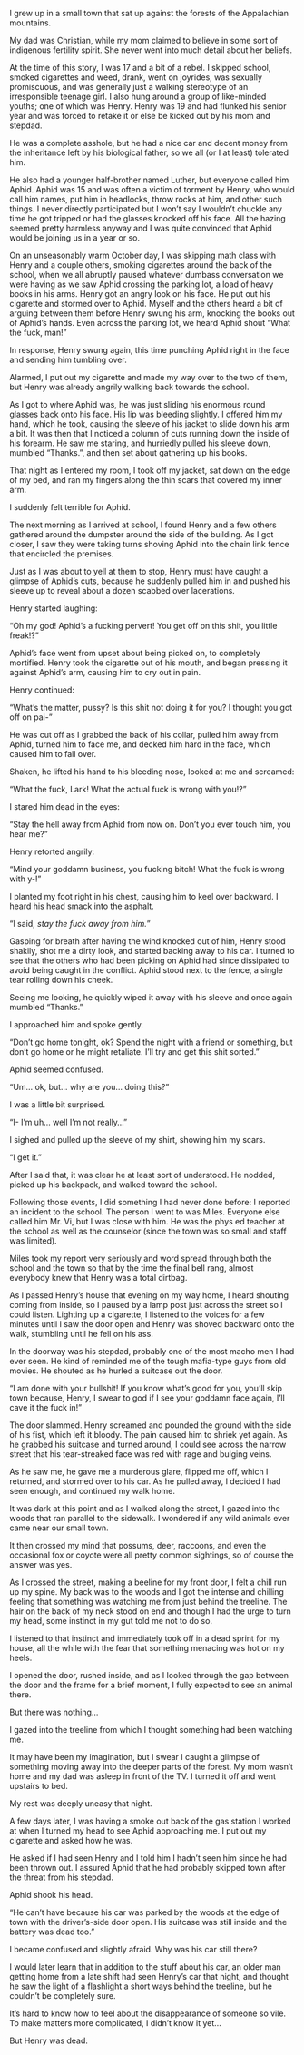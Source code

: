 I grew up in a small town that sat up against the forests of the Appalachian mountains.

My dad was Christian, while my mom claimed to believe in some sort of indigenous fertility spirit. She never went into much detail about her beliefs.

At the time of this story, I was 17 and a bit of a rebel. I skipped school, smoked cigarettes and weed, drank, went on joyrides, was sexually promiscuous, and was generally just a walking stereotype of an irresponsible teenage girl. I also hung around a group of like-minded youths; one of which was Henry. Henry was 19 and had flunked his senior year and was forced to retake it or else be kicked out by his mom and stepdad. 

He was a complete asshole, but he had a nice car and decent money from the inheritance left by his biological father, so we all (or I at least) tolerated him.

He also had a younger half-brother named Luther, but everyone called him Aphid. Aphid was 15 and was often a victim of torment by Henry, who would call him names, put him in headlocks, throw rocks at him, and other such things. I never directly participated but I won’t say I wouldn’t chuckle any time he got tripped or had the glasses knocked off his face. All the hazing seemed pretty harmless anyway and I was quite convinced that Aphid would be joining us in a year or so.

On an unseasonably warm October day, I was skipping math class with Henry and a couple others, smoking cigarettes around the back of the school, when we all abruptly paused whatever dumbass conversation we were having as we saw Aphid crossing the parking lot, a load of heavy books in his arms. Henry got an angry look on his face. He put out his cigarette and stormed over to Aphid. Myself and the others heard a bit of arguing between them before Henry swung his arm, knocking the books out of Aphid’s hands. Even across the parking lot, we heard Aphid shout “What the fuck, man!”

In response, Henry swung again, this time punching Aphid right in the face and sending him tumbling over.

Alarmed, I put out my cigarette and made my way over to the two of them, but Henry was already angrily walking back towards the school. 

As I got to where Aphid was, he was just sliding his enormous round glasses back onto his face. His lip was bleeding slightly. I offered him my hand, which he took, causing the sleeve of his jacket to slide down his arm a bit. It was then that I noticed a column of cuts running down the inside of his forearm. He saw me staring, and hurriedly pulled his sleeve down, mumbled “Thanks.”, and then set about gathering up his books.

That night as I entered my room, I took off my jacket, sat down on the edge of my bed, and ran my fingers along the thin scars that covered my inner arm. 

I suddenly felt terrible for Aphid.

The next morning as I arrived at school, I found Henry and a few others gathered around the dumpster around the side of the building. As I got closer, I saw they were taking turns shoving Aphid into the chain link fence that encircled the premises. 

Just as I was about to yell at them to stop, Henry must have caught a glimpse of Aphid’s cuts, because he suddenly pulled him in and pushed his sleeve up to reveal about a dozen scabbed over lacerations. 

Henry started laughing:

“Oh my god! Aphid’s a fucking pervert! You get off on this shit, you little freak!?”

Aphid’s face went from upset about being picked on, to completely mortified. Henry took the cigarette out of his mouth, and began pressing it against Aphid’s arm, causing him to cry out in pain.

Henry continued:

“What’s the matter, pussy? Is this shit not doing it for you? I thought you got off on pai-”

He was cut off as I grabbed the back of his collar, pulled him away from Aphid, turned him to face me, and decked him hard in the face, which caused him to fall over.

Shaken, he lifted his hand to his bleeding nose, looked at me and screamed:

“What the fuck, Lark! What the actual fuck is wrong with you!?”

I stared him dead in the eyes:

“Stay the hell away from Aphid from now on. Don’t you ever touch him, you hear me?”

Henry retorted angrily:

“Mind your goddamn business, you fucking bitch! What the fuck is wrong with y-!”

I planted my foot right in his chest, causing him to keel over backward. I heard his head smack into the asphalt.

“I said, *stay the fuck away from him.*”

Gasping for breath after having the wind knocked out of him, Henry stood shakily, shot me a dirty look, and started backing away to his car. I turned to see that the others who had been picking on Aphid had since dissipated to avoid being caught in the conflict. Aphid stood next to the fence, a single tear rolling down his cheek.

Seeing me looking, he quickly wiped it away with his sleeve and once again mumbled “Thanks.”

I approached him and spoke gently.

“Don’t go home tonight, ok? Spend the night with a friend or something, but don’t go home or he might retaliate. I’ll try and get this shit sorted.”

Aphid seemed confused.

“Um… ok, but… why are you… doing this?”

I was a little bit surprised. 

“I- I’m uh… well I’m not really…”

I sighed and pulled up the sleeve of my shirt, showing him my scars.

“I get it.”

After I said that, it was clear he at least sort of understood. He nodded, picked up his backpack, and walked toward the school.

Following those events, I did something I had never done before: I reported an incident to the school. The person I went to was Miles. Everyone else called him Mr. Vi, but I was close with him. He was the phys ed teacher at the school as well as the counselor (since the town was so small and staff was limited).

Miles took my report very seriously and word spread through both the school and the town so that by the time the final bell rang, almost everybody knew that Henry was a total dirtbag.

As I passed Henry’s house that evening on my way home, I heard shouting coming from inside, so I paused by a lamp post just across the street so I could listen. Lighting up a cigarette, I listened to the voices for a few minutes until I saw the door open and Henry was shoved backward onto the walk, stumbling until he fell on his ass.

In the doorway was his stepdad, probably one of the most macho men I had ever seen. He kind of reminded me of the tough mafia-type guys from old movies. He shouted as he hurled a suitcase out the door.

“I am done with your bullshit! If you know what’s good for you, you’ll skip town because, Henry, I swear to god if I see your goddamn face again, I’ll cave it the fuck in!”

The door slammed. Henry screamed and pounded the ground with the side of his fist, which left it bloody. The pain caused him to shriek yet again. As he grabbed his suitcase and turned around, I could see across the narrow street that his tear-streaked face was red with rage and bulging veins.

As he saw me, he gave me a murderous glare, flipped me off, which I returned, and stormed over to his car. As he pulled away, I decided I had seen enough, and continued my walk home.

It was dark at this point and as I walked along the street, I gazed into the woods that ran parallel to the sidewalk. I wondered if any wild animals ever came near our small town.

It then crossed my mind that possums, deer, raccoons, and even the occasional fox or coyote were all pretty common sightings, so of course the answer was yes.

As I crossed the street, making a beeline for my front door, I felt a chill run up my spine. My back was to the woods and I got the intense and chilling feeling that something was watching me from just behind the treeline. The hair on the back of my neck stood on end and though I had the urge to turn my head, some instinct in my gut told me not to do so.

I listened to that instinct and immediately took off in a dead sprint for my house, all the while with the fear that something menacing was hot on my heels.

I opened the door, rushed inside, and as I looked through the gap between the door and the frame for a brief moment, I fully expected to see an animal there.

But there was nothing…

I gazed into the treeline from which I thought something had been watching me.

It may have been my imagination, but I swear I caught a glimpse of something moving away into the deeper parts of the forest. My mom wasn’t home and my dad was asleep in front of the TV. I turned it off and went upstairs to bed.

My rest was deeply uneasy that night.

A few days later, I was having a smoke out back of the gas station I worked at when I turned my head to see Aphid approaching me. I put out my cigarette and asked how he was.

He asked if I had seen Henry and I told him I hadn’t seen him since he had been thrown out. I assured Aphid that he had probably skipped town after the threat from his stepdad.

Aphid shook his head.

“He can’t have because his car was parked by the woods at the edge of town with the driver’s-side door open. His suitcase was still inside and the battery was dead too.”

I became confused and slightly afraid. Why was his car still there? 

I would later learn that in addition to the stuff about his car, an older man getting home from a late shift had seen Henry’s car that night, and thought he saw the light of a flashlight a short ways behind the treeline, but he couldn’t be completely sure.

It’s hard to know how to feel about the disappearance of someone so vile. To make matters more complicated, I didn’t know it yet…

But Henry was dead.